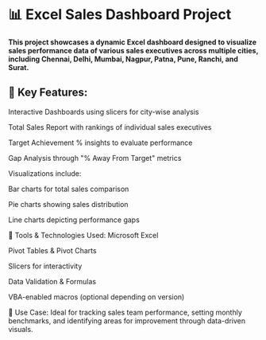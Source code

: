 # 📊 Excel Sales Dashboard Project

**This project showcases a dynamic Excel dashboard designed to visualize sales performance data of various sales executives across multiple cities, including Chennai, Delhi, Mumbai, Nagpur, Patna, Pune, Ranchi, and Surat.**

## 🔹 Key Features:

Interactive Dashboards using slicers for city-wise analysis

Total Sales Report with rankings of individual sales executives

Target Achievement % insights to evaluate performance

Gap Analysis through "% Away From Target" metrics

Visualizations include:

Bar charts for total sales comparison

Pie charts showing sales distribution

Line charts depicting performance gaps

🧩 Tools & Technologies Used:
Microsoft Excel

Pivot Tables & Pivot Charts

Slicers for interactivity

Data Validation & Formulas

VBA-enabled macros (optional depending on version)

📌 Use Case:
Ideal for tracking sales team performance, setting monthly benchmarks, and identifying areas for improvement through data-driven visuals.
